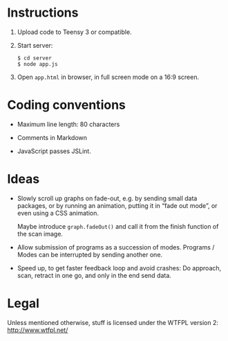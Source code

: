 Instructions
============

 1. Upload code to Teensy 3 or compatible.

 2. Start server:

        $ cd server
        $ node app.js

 3. Open `app.html` in browser, in full screen mode on a 16:9 screen.


Coding conventions
==================

  * Maximum line length: 80 characters

  * Comments in Markdown

  * JavaScript passes JSLint.


Ideas
=====

  * Slowly scroll up graphs on fade-out, e.g. by sending small data packages,
    or by running an animation, putting it in “fade out mode”, or even using a
    CSS animation.

    Maybe introduce `graph.fadeOut()` and call it from the finish function of
    the scan image.

  * Allow submission of programs as a succession of modes. Programs / Modes can
    be interrupted by sending another one.

  * Speed up, to get faster feedback loop and avoid crashes: Do approach, scan,
    retract in one go, and only in the end send data.


Legal
=====

Unless mentioned otherwise, stuff is licensed under the WTFPL version 2:
<http://www.wtfpl.net/>
